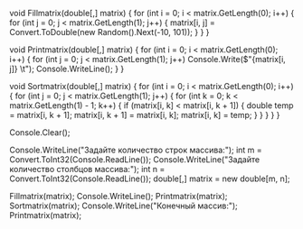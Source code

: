 void Fillmatrix(double[,] matrix)
{
    for (int i = 0; i < matrix.GetLength(0); i++)
    {
        for (int j = 0; j < matrix.GetLength(1); j++)
        { matrix[i, j] = Convert.ToDouble(new Random().Next(-10, 101)); }
    }
}

void Printmatrix(double[,] matrix)
{
    for (int i = 0; i < matrix.GetLength(0); i++)
    {
        for (int j = 0; j < matrix.GetLength(1); j++)
            Console.Write($"{matrix[i, j]} \t");
        Console.WriteLine();
    }
}

void Sortmatrix(double[,] matrix)
{
  for (int i = 0; i < matrix.GetLength(0); i++)
  {
    for (int j = 0; j < matrix.GetLength(1); j++)
    {
      for (int k = 0; k < matrix.GetLength(1) - 1; k++)
      {
        if (matrix[i, k] < matrix[i, k + 1])
        {
          double temp = matrix[i, k + 1];
          matrix[i, k + 1] = matrix[i, k];
          matrix[i, k] = temp;
        }
      }
    }
  }
}

Console.Clear();

Console.WriteLine("Задайте количество строк массива:");
int m = Convert.ToInt32(Console.ReadLine());
Console.WriteLine("Задайте количество столбцов массива:");
int n = Convert.ToInt32(Console.ReadLine());
double[,] matrix = new double[m, n];

Fillmatrix(matrix);
Console.WriteLine();
Printmatrix(matrix);
Sortmatrix(matrix);
Console.WriteLine("Конечный массив:");
Printmatrix(matrix);